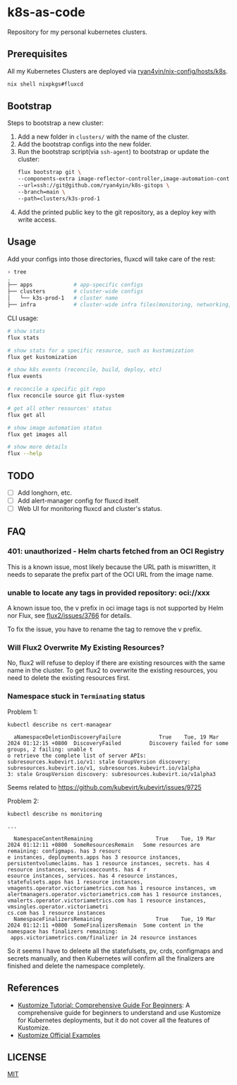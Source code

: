 # k8s-as-code

Repository for my personal kubernetes clusters.

## Prerequisites

All my Kubernetes Clusters are deployed via [ryan4yin/nix-config/hosts/k8s](https://github.com/ryan4yin/nix-config/tree/main/hosts/k8s).

```bash
nix shell nixpkgs#fluxcd
```

## Bootstrap

Steps to bootstrap a new cluster:

1. Add a new folder in `clusters/` with the name of the cluster.
1. Add the bootstrap configs into the new folder.
1. Run the bootstrap script(via `ssh-agent`) to bootstrap or update the cluster:
   ```bash
   flux bootstrap git \
   --components-extra image-reflector-controller,image-automation-controller \
   --url=ssh://git@github.com/ryan4yin/k8s-gitops \
   --branch=main \
   --path=clusters/k3s-prod-1
   ```
1. Add the printed public key to the git repository, as a deploy key with write access.

## Usage

Add your configs into those directories, fluxcd will take care of the rest:

```bash
› tree
.
├── apps             # app-specific configs
├── clusters         # cluster-wide configs
│   └── k3s-prod-1   # cluster name
├── infra            # cluster-wide infra files(monitoring, networking, certificates, etc.)
```

CLI usage:

```bash
# show stats
flux stats

# show stats for a specific resource, such as kustomization
flux get kustomization

# show k8s events (reconcile, build, deploy, etc)
flux events

# reconcile a specific git repo
flux reconcile source git flux-system

# get all other resources' status
flux get all

# show image automation status
flux get images all

# show more details
flux --help
```

## TODO

- [ ] Add longhorn, etc.
- [ ] Add alert-manager config for fluxcd itself.
- [ ] Web UI for monitoring fluxcd and cluster's status.

## FAQ

### 401: unauthorized - Helm charts fetched from an OCI Registry

This is a known issue, most likely because the URL path is miswritten, it needs to separate the prefix part of the OCI URL from the image name.

### unable to locate any tags in provided repository: oci://xxx

A known issue too, the v prefix in oci image tags is not supported by Helm nor Flux, see [flux2/issues/3766](https://github.com/fluxcd/flux2/issues/3766) for details.

To fix the issue, you have to rename the tag to remove the v prefix.

### Will Flux2 Overwrite My Existing Resources?

No, flux2 will refuse to deploy if there are existing resources with the same name in the cluster.
To get flux2 to overwrite the existing resources, you need to delete the existing resources first.

### Namespace stuck in `Terminating` status

Problem 1:

```
kubectl describe ns cert-managear

  aNamespaceDeletionDiscoveryFailure            True    Tue, 19 Mar 2024 01:12:15 +0800  DiscoveryFailed         Discovery failed for some groups, 2 failing: unable t
o retrieve the complete list of server APIs: subresources.kubevirt.io/v1: stale GroupVersion discovery: subresources.kubevirt.io/v1, subresources.kubevirt.io/v1alpha
3: stale GroupVersion discovery: subresources.kubevirt.io/v1alpha3
```

Seems related to <https://github.com/kubevirt/kubevirt/issues/9725>

Problem 2:

```
kubectl describe ns monitoring

...

  NamespaceContentRemaining                    True    Tue, 19 Mar 2024 01:12:11 +0800  SomeResourcesRemain   Some resources are remaining: configmaps. has 3 resourc
e instances, deployments.apps has 3 resource instances, persistentvolumeclaims. has 1 resource instances, secrets. has 4 resource instances, serviceaccounts. has 4 r
esource instances, services. has 4 resource instances, statefulsets.apps has 1 resource instances, vmagents.operator.victoriametrics.com has 1 resource instances, vm
alertmanagers.operator.victoriametrics.com has 1 resource instances, vmalerts.operator.victoriametrics.com has 1 resource instances, vmsingles.operator.victoriametri
cs.com has 1 resource instances
  NamespaceFinalizersRemaining                 True    Tue, 19 Mar 2024 01:12:11 +0800  SomeFinalizersRemain  Some content in the namespace has finalizers remaining:
 apps.victoriametrics.com/finalizer in 24 resource instances
```

So it seems I have to deleete all the statefulsets, pv, crds, configmaps and secrets manually,
and then Kubernetes will confirm all the finalizers are finished and delete the namespace completely.


## References

- [Kustomize Tutorial: Comprehensive Guide For Beginners](https://devopscube.com/kustomize-tutorial/): A comprehensive guide for beginners to understand and use Kustomize for Kubernetes deployments, but it do not cover all the features of Kustomize.
- [Kustomize Official Examples](https://github.com/kubernetes-sigs/kustomize/blob/master/examples/README.md)


## LICENSE

[MIT](LICENSE)
